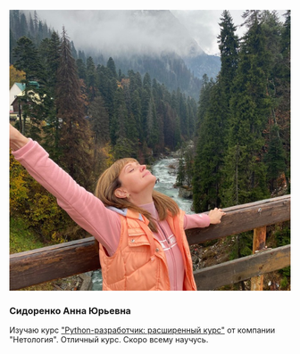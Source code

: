 ![Это я](photo_2020-11-17_08-40-49.jpg)
### Сидоренко Анна Юрьевна

Изучаю курс ["Python-разработчик: расширенный курс"](https://netology.ru/profile/program/pd-126) от компании "Нетология".
Отличный курс.
Скоро всему научусь.
